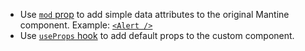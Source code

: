 <!-- TODO: Explain the theme overrding process -->

- Use [`mod` prop](https://mantine.dev/styles/data-attributes/#mod-prop) to add simple data attributes to the original Mantine component. Example: [`<Alert />`](/src/components/uikit/Alert.tsx)
- Use [`useProps` hook](https://mantine.dev/theming/default-props/) to add default props to the custom component.
